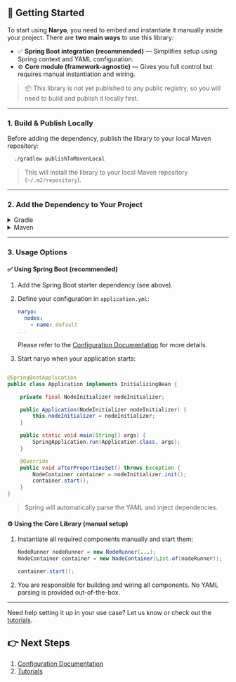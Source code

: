 ## 🚀 Getting Started

To start using **Naryo**, you need to embed and instantiate it manually inside your project. There are **two
main ways** to use this library:

* ✅ **Spring Boot integration (recommended)** — Simplifies setup using Spring context and YAML configuration.
* ⚙️ **Core module (framework-agnostic)** — Gives you full control but requires manual instantiation and wiring.

> 📦 This library is not yet published to any public registry, so you will need to build and publish it locally first.

---

### 1. Build & Publish Locally

Before adding the dependency, publish the library to your local Maven repository:

```bash
  ./gradlew publishToMavenLocal
```

> This will install the library to your local Maven repository (`~/.m2/repository`).

---

### 2. Add the Dependency to Your Project

<details>
<summary>Gradle</summary>

```groovy
dependencyResolutionManagement {
    repositories {
        mavenLocal()
        mavenCentral()
    }
}

ext {
    naryoVersion = "0.0.1" // Replace with the actual version
}

dependencies {
    // Core module
    implementation("io.naryo:new-core:${naryoVersion}")

    // Spring Boot integration
    implementation("io.naryo:core-spring:${naryoVersion}")
}
```

</details>

<details>
<summary>Maven</summary>

```xml

<repositories>
    <repository>
        <id>local</id>
        <url>file://${user.home}/.m2/repository</url>
    </repository>
</repositories>

<variables>
<naryoVersion>0.0.1</naryoVersion>
</variables>

<dependencies>
<!-- Core module -->
<dependency>
    <groupId>io.naryo</groupId>
    <artifactId>new-core</artifactId>
    <version>${naryoVersion}</version>
</dependency>

<!-- Spring Boot integration -->
<dependency>
    <groupId>io.naryo</groupId>
    <artifactId>core-spring</artifactId>
    <version>${naryoVersion}</version>
</dependency>
</dependencies>
```

</details>

---

### 3. Usage Options

#### ✅ Using Spring Boot (recommended)

1. Add the Spring Boot starter dependency (see above).
2. Define your configuration in `application.yml`:

    ```yaml
    naryo:
      nodes:
        - name: default
    ...
    ```

   Please refer to the [Configuration Documentation](./configuration.md) for more details.

3. Start naryo when your application starts:

```java

@SpringBootApplication
public class Application implements InitializingBean {

    private final NodeInitializer nodeInitializer;

    public Application(NodeInitializer nodeInitializer) {
        this.nodeInitializer = nodeInitializer;
    }

    public static void main(String[] args) {
        SpringApplication.run(Application.class, args);
    }

    @Override
    public void afterPropertiesSet() throws Exception {
        NodeContainer container = nodeInitializer.init();
        container.start();
    }
}
```

> Spring will automatically parse the YAML and inject dependencies.

#### ⚙️ Using the Core Library (manual setup)

1. Instantiate all required components manually and start them:

    ```java
    NodeRunner nodeRunner = new NodeRunner(...);
    NodeContainer container = new NodeContainer(List.of(nodeRunner));

    container.start();
    ```

2. You are responsible for building and wiring all components. No YAML parsing is provided out-of-the-box.

---

Need help setting it up in your use case? Let us know or check out the [tutorials](./tutorials/index.md).

## 👉 Next Steps

1. [Configuration Documentation](./configuration.md)
2. [Tutorials](./tutorials/index.md)
